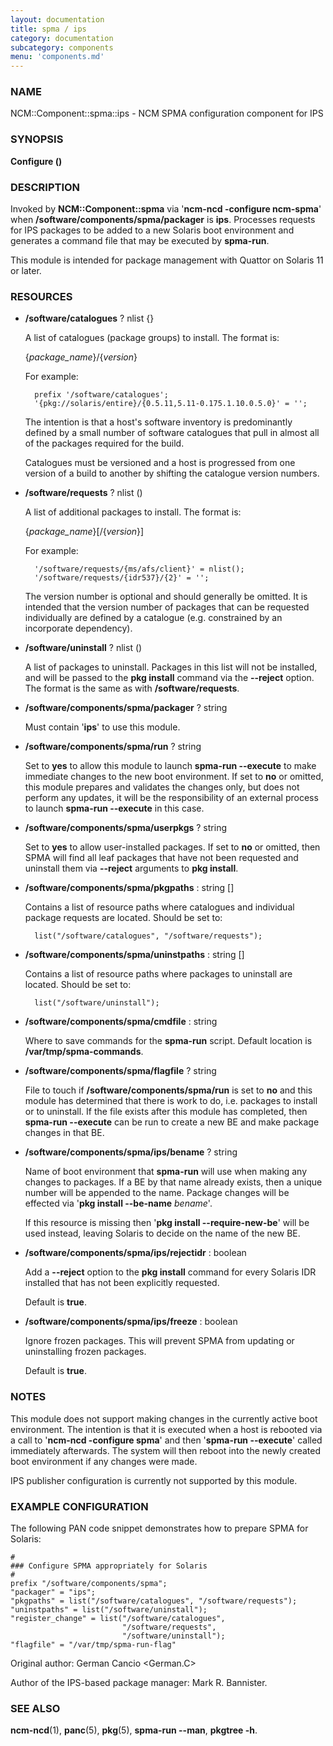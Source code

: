 ```yaml
---
layout: documentation
title: spma / ips
category: documentation
subcategory: components
menu: 'components.md'
---
```

### NAME

NCM::Component::spma::ips - NCM SPMA configuration component for IPS

### SYNOPSIS

__Configure ()__

### DESCRIPTION

Invoked by __NCM::Component::spma__ via '__ncm-ncd -configure ncm-spma__' when
__/software/components/spma/packager__ is __ips__.  Processes requests for
IPS packages to be added to a new Solaris boot environment and generates a
command file that may be executed by __spma-run__.

This module is intended for package management with Quattor on Solaris 11
or later.

### RESOURCES

- __/software/catalogues__ ? nlist {}

    A list of catalogues (package groups) to install.  The format is:

    {_package\_name_}/{_version_}

    For example:

        prefix '/software/catalogues';
        '{pkg://solaris/entire}/{0.5.11,5.11-0.175.1.10.0.5.0}' = '';

    The intention is that a host's software inventory is predominantly defined
    by a small number of software catalogues that pull in almost all of the
    packages required for the build.

    Catalogues must be versioned and a host is progressed from one version
    of a build to another by shifting the catalogue version numbers.

- __/software/requests__ ? nlist ()

    A list of additional packages to install.  The format is:

    {_package\_name_}\[/{_version_}\]

    For example:

        '/software/requests/{ms/afs/client}' = nlist();
        '/software/requests/{idr537}/{2}' = '';

    The version number is optional and should generally be omitted.  It is
    intended that the version number of packages that can be requested individually
    are defined by a catalogue (e.g. constrained by an incorporate dependency).

- __/software/uninstall__ ? nlist ()

    A list of packages to uninstall.  Packages in this list will not be installed,
    and will be passed to the __pkg install__ command via the __\--reject__ option.
    The format is the same as with __/software/requests__.

- __/software/components/spma/packager__ ? string

    Must contain '__ips__' to use this module.

- __/software/components/spma/run__ ? string

    Set to __yes__ to allow this module to launch __spma-run --execute__ to make
    immediate changes to the new boot environment.  If set to __no__ or omitted,
    this module prepares and validates the changes only, but does not perform
    any updates, it will be the responsibility of an external process to launch
    __spma-run --execute__ in this case.

- __/software/components/spma/userpkgs__ ? string

    Set to __yes__ to allow user-installed packages.  If set to __no__ or omitted,
    then SPMA will find all leaf packages that have not been requested and
    uninstall them via __\--reject__ arguments to __pkg install__.

- __/software/components/spma/pkgpaths__ : string \[\]

    Contains a list of resource paths where catalogues and individual package
    requests are located.  Should be set to:

        list("/software/catalogues", "/software/requests");

- __/software/components/spma/uninstpaths__ : string \[\]

    Contains a list of resource paths where packages to uninstall are located.
    Should be set to:

        list("/software/uninstall");

- __/software/components/spma/cmdfile__ : string

    Where to save commands for the __spma-run__ script.  Default location
    is __/var/tmp/spma-commands__.

- __/software/components/spma/flagfile__ ? string

    File to touch if __/software/components/spma/run__ is set to __no__ and this
    module has determined that there is work to do, i.e. packages to install or
    to uninstall.  If the file exists after this module has completed, then
    __spma-run --execute__ can be run to create a new BE and make package changes
    in that BE.

- __/software/components/spma/ips/bename__ ? string

    Name of boot environment that __spma-run__ will use when making any
    changes to packages.  If a BE by that name already exists, then a
    unique number will be appended to the name.  Package changes will
    be effected via '__pkg install --be-name__ _bename_'.

    If this resource is missing then '__pkg install --require-new-be__' will be used
    instead, leaving Solaris to decide on the name of the new BE.

- __/software/components/spma/ips/rejectidr__ : boolean

    Add a __\--reject__ option to the __pkg install__ command for every Solaris IDR
    installed that has not been explicitly requested.

    Default is __true__.

- __/software/components/spma/ips/freeze__ : boolean

    Ignore frozen packages.  This will prevent SPMA from updating or uninstalling
    frozen packages.

    Default is __true__.

### NOTES

This module does not support making changes in the currently active boot
environment.  The intention is that it is executed when a host is rebooted
via a call to '__ncm-ncd -configure spma__' and then '__spma-run --execute__'
called immediately afterwards.  The system will then reboot into the
newly created boot environment if any changes were made.

IPS publisher configuration is currently not supported by this module.

### EXAMPLE CONFIGURATION

The following PAN code snippet demonstrates how to prepare SPMA for
Solaris:

    #
    ### Configure SPMA appropriately for Solaris
    #
    prefix "/software/components/spma";
    "packager" = "ips";
    "pkgpaths" = list("/software/catalogues", "/software/requests");
    "uninstpaths" = list("/software/uninstall");
    "register_change" = list("/software/catalogues",
                             "/software/requests",
                             "/software/uninstall");
    "flagfile" = "/var/tmp/spma-run-flag"

Original author: German Cancio &lt;German.C&gt;

Author of the IPS-based package manager: Mark R. Bannister.

### SEE ALSO

__ncm-ncd__(1), __panc__(5), __pkg__(5), __spma-run --man__, __pkgtree -h__.
